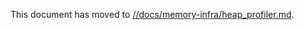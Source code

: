 This document has moved to [//docs/memory-infra/heap_profiler.md](/docs/memory-infra/heap_profiler.md).

